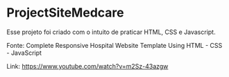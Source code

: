 # ProjectSiteMedcare

Esse projeto foi criado com o intuito de praticar HTML, CSS e Javascript.

Fonte: Complete Responsive Hospital Website Template Using HTML - CSS - JavaScript

Link: https://www.youtube.com/watch?v=m2Sz-43azgw

